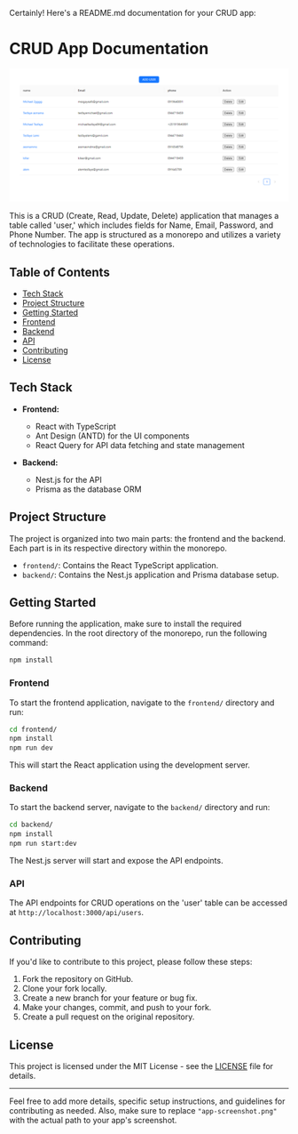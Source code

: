 Certainly! Here's a README.md documentation for your CRUD app:

# CRUD App Documentation

![App Screenshot](https://github.com/mike489/User-curd-/blob/adff267a64e945a07e7bc425c6176db21a8692f8/front-end/src/assets/Screenshot%20user.png)

This is a CRUD (Create, Read, Update, Delete) application that manages a table called 'user,' which includes fields for Name, Email, Password, and Phone Number. The app is structured as a monorepo and utilizes a variety of technologies to facilitate these operations.

## Table of Contents

- [Tech Stack](#tech-stack)
- [Project Structure](#project-structure)
- [Getting Started](#getting-started)
- [Frontend](#frontend)
- [Backend](#backend)
- [API](#api)
- [Contributing](#contributing)
- [License](#license)

## Tech Stack

- **Frontend:**

  - React with TypeScript
  - Ant Design (ANTD) for the UI components
  - React Query for API data fetching and state management

- **Backend:**
  - Nest.js for the API
  - Prisma as the database ORM

## Project Structure

The project is organized into two main parts: the frontend and the backend. Each part is in its respective directory within the monorepo.

- `frontend/`: Contains the React TypeScript application.
- `backend/`: Contains the Nest.js application and Prisma database setup.

## Getting Started

Before running the application, make sure to install the required dependencies. In the root directory of the monorepo, run the following command:

```bash
npm install
```

### Frontend

To start the frontend application, navigate to the `frontend/` directory and run:

```bash
cd frontend/
npm install
npm run dev
```

This will start the React application using the development server.

### Backend

To start the backend server, navigate to the `backend/` directory and run:

```bash
cd backend/
npm install
npm run start:dev
```

The Nest.js server will start and expose the API endpoints.

### API

The API endpoints for CRUD operations on the 'user' table can be accessed at `http://localhost:3000/api/users`.

## Contributing

If you'd like to contribute to this project, please follow these steps:

1. Fork the repository on GitHub.
2. Clone your fork locally.
3. Create a new branch for your feature or bug fix.
4. Make your changes, commit, and push to your fork.
5. Create a pull request on the original repository.

## License

This project is licensed under the MIT License - see the [LICENSE](LICENSE) file for details.

---

Feel free to add more details, specific setup instructions, and guidelines for contributing as needed. Also, make sure to replace `"app-screenshot.png"` with the actual path to your app's screenshot.
